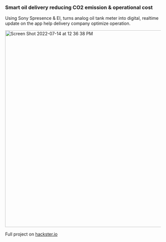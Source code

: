 

### Smart oil delivery reducing CO2 emission & operational cost

Using Sony Spresence & EI, turns analog oil tank meter into digital, realtime update on the app help delivery company optimize operation.

<img width="635" alt="Screen Shot 2022-07-14 at 12 36 38 PM" src="https://user-images.githubusercontent.com/9275193/179646663-30498261-2299-458a-a302-9fa77440f65a.png">

Full project on [hackster.io](https://www.hackster.io/mithun-das/smart-oil-delivery-reducing-co2-emission-operational-cost-20304f) 